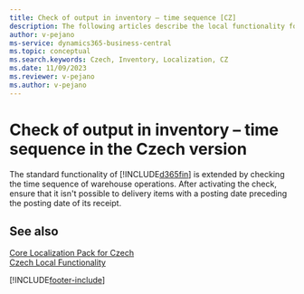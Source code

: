 ```yaml
---
title: Check of output in inventory – time sequence [CZ]
description: The following articles describe the local functionality for check of output in inventory – time sequence in the Czech version of Business Central.
author: v-pejano
ms-service: dynamics365-business-central
ms.topic: conceptual
ms.search.keywords: Czech, Inventory, Localization, CZ
ms.date: 11/09/2023
ms.reviewer: v-pejano
ms.author: v-pejano
---
```


# Check of output in inventory – time sequence in the Czech version

The standard functionality of [!INCLUDE[d365fin](../../includes/d365fin_md.md)] is extended by checking the time sequence of warehouse operations. After activating the check, ensure that it isn't possible to delivery items with a posting date preceding the posting date of its receipt.

## See also

[Core Localization Pack for Czech](ui-extensions-core-localization-pack-cz.md)  
[Czech Local Functionality](czech-local-functionality.md)  


[!INCLUDE[footer-include](../../includes/footer-banner.md)]